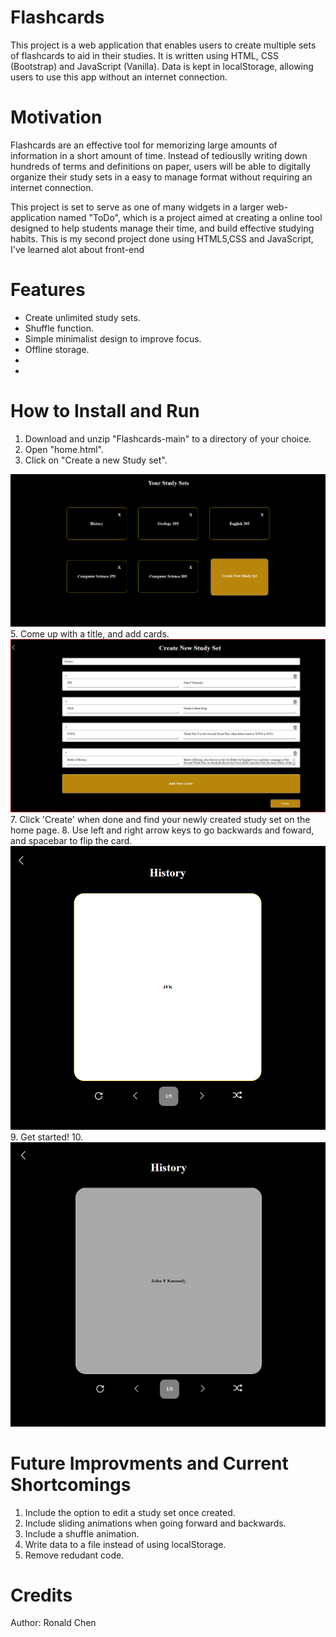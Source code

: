 # Flashcards
This project is a web application that enables users to create multiple sets of flashcards to aid in their studies. It is written using HTML, CSS (Bootstrap) and JavaScript (Vanilla). Data is kept in localStorage, allowing users to use this app without an internet connection. 

Motivation
===
Flashcards are an effective tool for memorizing large amounts of information in a short amount of time. Instead of tediouslly writing down hundreds of terms and definitions on paper, users will be able to digitally organize their study sets in a easy to manage format without requiring an internet connection. 

This project is set to serve as one of many widgets in a larger web-application named "ToDo", which is a project aimed at creating a online tool designed to help students manage their time, and build effective studying habits. This is my second project done using HTML5,CSS and JavaScript, I've learned alot about front-end 

Features
===
- Create unlimited study sets.
- Shuffle function.
- Simple minimalist design to improve focus. 
- Offline storage. 
- 
- 

How to Install and Run
===
1. Download and unzip "Flashcards-main" to a directory of your choice.
2. Open "home.html".
3. Click on "Create a new Study set".
<img src="/Screenshots/Home.png" alt="Home page"/>
5. Come up with a title, and add cards.
<img src="/Screenshots/Create.png" alt="Createe"/>
7. Click 'Create' when done and find your newly created study set on the home page. 
8. Use left and right arrow keys to go backwards and foward, and spacebar to flip the card.
<img src="/Screenshots/FCTD.png" alt="Term"/>
9. Get started! 
10. <img src="/Screenshots/FCT.png" alt="Definition"/>

Future Improvments and Current Shortcomings
=== 
1. Include the option to edit a study set once created.
2. Include sliding animations when going forward and backwards.
3. Include a shuffle animation.
4. Write data to a file instead of using localStorage.
5. Remove redudant code.

Credits
===
Author: Ronald Chen
